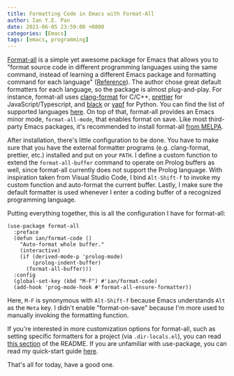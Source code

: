 ```yaml
---
title: Formatting Code in Emacs with Format-All
author: Ian Y.E. Pan
date: 2021-06-05 23:59:00 +0800
categories: [Emacs]
tags: [emacs, programming]
---
```


[Format-all](https://github.com/lassik/emacs-format-all-the-code) is a
simple yet awesome package for Emacs that allows you to "format source
code in different programming languages using the same command,
instead of learning a different Emacs package and formatting command
for each language"
([Reference](https://github.com/lassik/emacs-format-all-the-code#what-does-it-do)). The
author chose great default formatters for each language, so the
package is almost plug-and-play. For instance, format-all uses
[clang-format](https://clang.llvm.org/docs/ClangFormat.html) for
C/C++, [prettier](https://prettier.io/) for JavaScript/Typescript, and
[black](https://github.com/psf/black) or
[yapf](https://github.com/google/yapf) for Python. You can find the
list of supported languages
[here](https://github.com/lassik/emacs-format-all-the-code#supported-languages). On
top of that, format-all provides an Emacs minor mode,
`format-all-mode`, that enables format on save. Like most third-party
Emacs packages, it's recommended to install format-all [from
MELPA](https://melpa.org/#/format-all).

After installation, there's little configuration to be done. You have
to make sure that you have the external formatter programs
(e.g. clang-format, prettier, etc.) installed and put on your
`PATH`. I define a custom function to extend the `format-all-buffer`
command to operate on Prolog buffers as well, since format-all
currently does not support the Prolog language. With inspiration taken
from Visual Studio Code, I bind `Alt-Shift-f` to invoke my custom
function and auto-format the current buffer. Lastly, I make sure the
default formatter is used whenever I enter a coding buffer of a
recognized programming language.

Putting everything together, this is all the configuration I have for format-all:

```emacs-lisp
(use-package format-all
  :preface
  (defun ian/format-code ()
    "Auto-format whole buffer."
    (interactive)
    (if (derived-mode-p 'prolog-mode)
        (prolog-indent-buffer)
      (format-all-buffer)))
  :config
  (global-set-key (kbd "M-F") #'ian/format-code)
  (add-hook 'prog-mode-hook #'format-all-ensure-formatter))
```

Here, `M-F` is synonymous with `Alt-Shift-f` because Emacs understands
`Alt` as the `Meta` key. I didn't enable "format-on-save" because I'm
more used to manually invoking the formatting function.

If you're interested in more customization options for format-all,
such as setting specific formatters for a project (via
`.dir-locals.el`), you can read [this
section](https://github.com/lassik/emacs-format-all-the-code#how-to-customize)
of the README. If you are unfamiliar with use-package, you can read my
quick-start guide [here](../setting-up-use-package).

That's all for today, have a good one.
